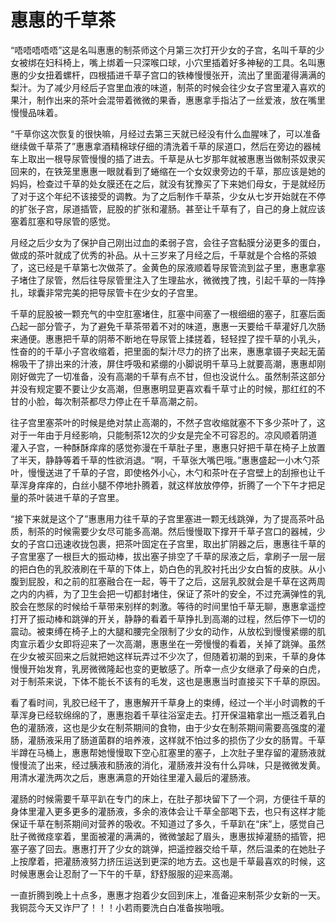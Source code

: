 # 惠惠的千草茶

“唔唔唔唔唔”这是名叫惠惠的制茶师这个月第三次打开少女的子宫，名叫千草的少女被绑在妇科椅上，嘴上绑着一只深喉口球，小穴里插着好多神秘的工具。名叫惠惠的少女扭着螺杆，四根插进千草子宫口的铁棒慢慢张开，流出了里面灌得满满的梨汁。为了减少月经后子宫里血液的味道，制茶的时候会往少女子宫里灌入喜欢的果汁，制作出来的茶叶会混带着微微的果香，惠惠拿手指沾了一丝爱液，放在嘴里慢慢品味着。

“千草你这次恢复的很快嘛，月经过去第三天就已经没有什么血腥味了，可以准备继续做千草茶了”惠惠拿酒精棉球仔细的清洗着千草的尿道口，然后在旁边的器械车上取出一根导尿管慢慢的插了进去。千草是从七岁那年就被惠惠当做制茶奴隶买回来的，在铁笼里惠惠一眼就看到了蜷缩在一个女奴隶旁边的千草，那应该是她的妈妈，检查过千草的处女膜还在之后，就没有犹豫买了下来她们母女，于是就经历了对于这个年纪不该接受的调教。为了之后制作千草茶，少女从七岁开始就在不停的扩张子宫，尿道插管，屁股的扩张和灌肠。甚至让千草有了，自己的身上就应该塞着肛塞和导尿管的感觉。

月经之后少女为了保护自己刚出过血的柔弱子宫，会往子宫黏膜分泌更多的蛋白，做成的茶叶就成了优秀的补品。从十三岁来了月经之后，千草就是个合格的茶娘了，这已经是千草第七次做茶了。金黄色的尿液顺着导尿管流到盆子里，惠惠拿塞子堵住了尿管，然后往导尿管里注入了生理盐水，微微拽了拽，引起千草的一阵挣扎，球囊非常完美的把导尿管卡在少女的子宫里。

千草的屁股被一颗充气的中空肛塞堵住，肛塞中间塞了一根细细的塞子，肛塞后面凸起一部分管子，为了避免千草茶带着不对的味道，惠惠一天要给千草灌好几次肠来通便。惠惠把千草的阴蒂不断地在导尿管上揉搓着，轻轻捏了捏千草的小乳头，性奋的的千草小子宫收缩着，把里面的梨汁尽力的挤了出来，惠惠拿镊子夹起无菌棉吸干了排出来的汁液，屏住呼吸和紧绷的小脚说明千草马上就要高潮，惠惠却刚刚好做完了一切准备，没有高潮的千草有点不甘，但也没说什么。虽然制茶这部分并没有规定要不要让少女高潮，但惠惠明显更喜欢看千草寸止的时候，那红红的不甘的小脸，每次制茶都尽力停止在千草高潮之前。

往子宫里塞茶叶的时候是绝对禁止高潮的，不然子宫收缩就塞不下多少茶叶了，这对于一年由于月经影响，只能制茶12次的少女是完全不可容忍的。凉风顺着阴道灌入子宫，一种酥酥痒痒的感觉弥漫在千草肚子里，惠惠只好把千草在椅子上放置了半天，静静等着千草的性欲消退。“啊，千草张大嘴巴哦。”惠惠盛起一小木勺茶叶，慢慢送进了千草的子宫，即使格外小心，木勺和茶叶在子宫壁上的刮擦也让千草浑身痒痒的，白丝小腿不停地扑腾着，就这样放放停停，折腾了一个下午才把足量的茶叶装进千草的子宫里。

“接下来就是这个了”惠惠用力往千草的子宫里塞进一颗无线跳弹，为了提高茶叶品质，制茶的时候需要少女尽可能多高潮。然后慢慢取下撑开千草子宫口的器械，少女的子宫口迅速收拢包裹，把茶叶固定在子宫里，取出扩阴器之后，惠惠往千草的子宫里塞了一根巨大的振动棒，拔出塞子排空了千草的尿液之后，拿刷子一层一层的把白色的乳胶液刷在千草的下体上，奶白色的乳胶衬托出少女白皙的皮肤。从小腹到屁股，和之前的肛塞融合在一起，等干了之后，这层乳胶就会是千草在这两周之内的内裤，为了卫生会把一切都封堵住，保证了茶叶的安全，不过充满弹性的乳胶会在憋尿的时候给千草带来别样的刺激。等待的时间里怕千草无聊，惠惠拿遥控打开了振动棒和跳弹的开关，静静的看着千草挣扎到高潮的过程，然后停下一切的震动。被束缚在椅子上的大腿和腰完全限制了少女的动作，从放松到慢慢紧绷的肌肉宣示着少女即将迎来了一次高潮，惠惠坐在一旁慢慢的看着，关掉了跳弹。虽然在少女被买回来之后就把她这样玩弄过不少次了，但随着初潮的到来，千草的身体慢慢开始发育，乳房微微隆起也变的更敏感了。所幸一点少女继承了母亲的白虎，对于制茶来说，下体不能长不该有的毛发，这也是惠惠当时直接买下千草的原因。

看了看时间，乳胶已经干了，惠惠解开千草身上的束缚，经过一个半小时调教的千草浑身已经软绵绵的了，惠惠抱着千草往浴室走去。打开保温箱拿出一瓶泛着乳白色的灌肠液，这也是少女在制茶期间的食物，由于少女在制茶期间需要高强度的灌肠，灌肠液采用了肠道菌群的培养液，这样就不怕过多的损伤了少女的肠胃。千草半蹲在马桶上，惠惠帮她慢慢取下空心肛塞里的塞子，上次肚子里存留的灌肠液就慢慢流了出来，经过胰液和肠液的消化，灌肠液并没有什么异味，只是微微发黄。用清水灌洗两次之后，惠惠满意的开始往里灌入最后的灌肠液。

灌肠的时候需要千草平趴在专门的床上，在肚子那块留下了一个洞，方便往千草的身体里灌入更多更多的灌肠液，多余的液体会让千草全部喝下去，也只有这样才能保证千草在制茶期间对营养的吸收。不知道过了多久，千草趴在“床”上，感觉自己肚子微微痉挛着，里面被灌的满满的，微微皱起了眉头，惠惠拔掉灌肠的插管，把塞子塞了回去。惠惠打开了少女的跳弹，把遥控器交给千草，然后温柔的在她肚子上按摩着，把灌肠液努力挤压运送到更深的地方去。这也是千草最喜欢的时候，这时候惠惠会让忍耐了一下午的千草，舒舒服服的迎来高潮。

一直折腾到晚上十点多，惠惠才抱着少女回到床上，准备迎来制茶少女新的一天。我铜蕊今天又诈尸了！！！小若雨要洗白白准备挨啪哦。

